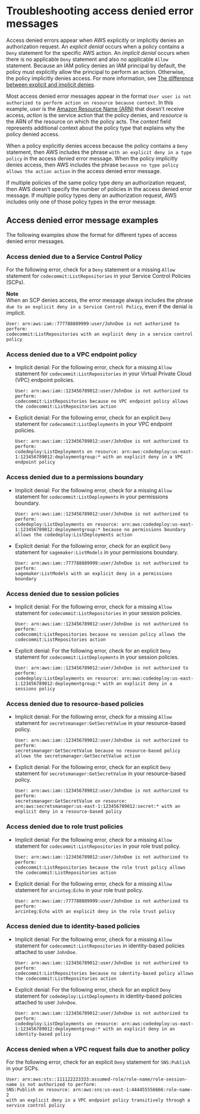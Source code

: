 # Troubleshooting access denied error messages<a name="troubleshoot_access-denied"></a>

Access denied errors appear when AWS explicitly or implicitly denies an authorization request\. An *explicit denial* occurs when a policy contains a `Deny` statement for the specific AWS action\. An *implicit denial* occurs when there is no applicable `Deny` statement and also no applicable `Allow` statement\. Because an IAM policy denies an IAM principal by default, the policy must explicitly allow the principal to perform an action\. Otherwise, the policy implicitly denies access\. For more information, see [The difference between explicit and implicit denies](reference_policies_evaluation-logic.md#AccessPolicyLanguage_Interplay)\.

Most access denied error messages appear in the format `User user is not authorized to perform action on resource because context`\. In this example, *user* is the [Amazon Resource Name \(ARN\)](https://docs.aws.amazon.com/IAM/latest/UserGuide/reference_identifiers.html#identifiers-arns) that doesn't receive access, *action* is the service action that the policy denies, and *resource* is the ARN of the resource on which the policy acts\. The *context* field represents additional context about the policy type that explains why the policy denied access\.

When a policy explicitly denies access because the policy contains a `Deny` statement, then AWS includes the phrase `with an explicit deny in a type policy` in the access denied error message\. When the policy implicitly denies access, then AWS includes the phrase `because no type policy allows the action action` in the access denied error message\. 

If multiple policies of the same policy type deny an authorization request, then AWS doesn't specify the number of policies in the access denied error message\. If multiple policy types deny an authorization request, AWS includes only one of those policy types in the error message\. 

## Access denied error message examples<a name="access-denied-error-examples"></a>

The following examples show the format for different types of access denied error messages\.

### Access denied due to a Service Control Policy<a name="access-denied-scp-examples"></a>

For the following error, check for a `Deny` statement or a missing `Allow` statement for `codecommit:ListRepositories` in your Service Control Policies \(SCPs\)\.

**Note**  
When an SCP denies access, the error message always includes the phrase `due to an explicit deny in a Service Control Policy`, even if the denial is implicit\.

```
User: arn:aws:iam::777788889999:user/JohnDoe is not authorized to perform: 
codecommit:ListRepositories with an explicit deny in a service control policy
```

### Access denied due to a VPC endpoint policy<a name="access-denied-vpc-endpoint-examples"></a>
+ Implicit denial: For the following error, check for a missing `Allow` statement for `codecommit:ListRepositories` in your Virtual Private Cloud \(VPC\) endpoint policies\.

  ```
  User: arn:aws:iam::123456789012:user/JohnDoe is not authorized to perform: 
  codecommit:ListRepositories because no VPC endpoint policy allows the codecommit:ListRepositories action
  ```
+ Explicit denial: For the following error, check for an explicit `Deny` statement for `codecommit:ListDeployments` in your VPC endpoint policies\.

  ```
  User: arn:aws:iam::123456789012:user/JohnDoe is not authorized to perform: 
  codedeploy:ListDeployments on resource: arn:aws:codedeploy:us-east-1:123456789012:deploymentgroup:* with an explicit deny in a VPC endpoint policy
  ```

### Access denied due to a permissions boundary<a name="access-denied-permissions-boundary-examples"></a>
+ Implicit denial: For the following error, check for a missing `Allow` statement for `codecommit:ListDeployments` in your permissions boundary\.

  ```
  User: arn:aws:iam::123456789012:user/JohnDoe is not authorized to perform: 
  codedeploy:ListDeployments on resource: arn:aws:codedeploy:us-east-1:123456789012:deploymentgroup:* because no permissions boundary allows the codedeploy:ListDeployments action
  ```
+ Explicit denial: For the following error, check for an explicit `Deny` statement for `sagemaker:ListModels` in your permissions boundary\.

  ```
  User: arn:aws:iam::777788889999:user/JohnDoe is not authorized to perform: 
  sagemaker:ListModels with an explicit deny in a permissions boundary
  ```

### Access denied due to session policies<a name="access-denied-session-policy-examples"></a>
+ Implicit denial: For the following error, check for a missing `Allow` statement for `codecommit:ListRepositories` in your session policies\.

  ```
  User: arn:aws:iam::123456789012:user/JohnDoe is not authorized to perform: 
  codecommit:ListRepositories because no session policy allows the codecommit:ListRepositories action
  ```
+ Explicit denial: For the following error, check for an explicit `Deny` statement for `codecommit:ListDeployments` in your session policies\.

  ```
  User: arn:aws:iam::123456789012:user/JohnDoe is not authorized to perform: 
  codedeploy:ListDeployments on resource: arn:aws:codedeploy:us-east-1:123456789012:deploymentgroup:* with an explicit deny in a sessions policy
  ```

### Access denied due to resource\-based policies<a name="access-denied-resource-based-policy-examples"></a>
+ Implicit denial: For the following error, check for a missing `Allow` statement for `secretsmanager:GetSecretValue` in your resource\-based policy\.

  ```
  User: arn:aws:iam::123456789012:user/JohnDoe is not authorized to perform: 
  secretsmanager:GetSecretValue because no resource-based policy allows the secretsmanager:GetSecretValue action
  ```
+ Explicit denial: For the following error, check for an explicit `Deny` statement for `secretsmanager:GetSecretValue` in your resource\-based policy\.

  ```
  User: arn:aws:iam::123456789012:user/JohnDoe is not authorized to perform: 
  secretsmanager:GetSecretValue on resource: arn:aws:secretsmanager:us-east-1:123456789012:secret:* with an explicit deny in a resource-based policy
  ```

### Access denied due to role trust policies<a name="access-denied-role-trust-policy-examples"></a>
+ Implicit denial: For the following error, check for a missing `Allow` statement for `codecommit:ListRepositories` in your role trust policy\.

  ```
  User: arn:aws:iam::123456789012:user/JohnDoe is not authorized to perform: 
  codecommit:ListRepositories because the role trust policy allows the codecommit:ListRepositories action
  ```
+ Explicit denial: For the following error, check for a missing `Allow` statement for `arcinteg:Echo` in your role trust policy\.

  ```
  User: arn:aws:iam::777788889999:user/JohnDoe is not authorized to perform: 
  arcinteg:Echo with an explicit deny in the role trust policy
  ```

### Access denied due to identity\-based policies<a name="access-denied-identity-based-policy-examples"></a>
+ Implicit denial: For the following error, check for a missing `Allow` statement for `codecommit:ListRepositories` in identity\-based policies attached to user `JohnDoe`\.

  ```
  User: arn:aws:iam::123456789012:user/JohnDoe is not authorized to perform: 
  codecommit:ListRepositories because no identity-based policy allows the codecommit:ListRepositories action
  ```
+ Explicit denial: For the following error, check for an explicit `Deny` statement for `codedeploy:ListDeployments` in identity\-based policies attached to user `JohnDoe`\.

  ```
  User: arn:aws:iam::123456789012:user/JohnDoe is not authorized to perform: 
  codedeploy:ListDeployments on resource: arn:aws:codedeploy:us-east-1:123456789012:deploymentgroup:* with an explicit deny in an identity-based policy
  ```

### Access denied when a VPC request fails due to another policy<a name="access-denied-vpc-endpoint-examples"></a>

For the following error, check for an explicit `Deny` statement for `SNS:Publish` in your SCPs\.

```
User: arn:aws:sts::111122223333:assumed-role/role-name/role-session-name is not authorized to perform: 
SNS:Publish on resource: arn:aws:sns:us-east-1:444455556666:role-name-2 
with an explicit deny in a VPC endpoint policy transitively through a service control policy
```